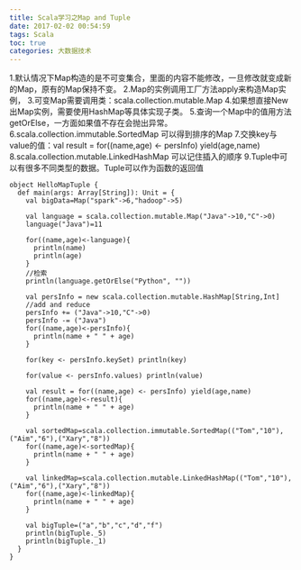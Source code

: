 ```yaml
---
title: Scala学习之Map and Tuple
date: 2017-02-02 00:54:59
tags: Scala
toc: true
categories: 大数据技术
---
```

1.默认情况下Map构造的是不可变集合，里面的内容不能修改，一旦修改就变成新的Map，原有的Map保持不变。
2.Map的实例调用工厂方法apply来构造Map实例，
3.可变Map需要调用类：scala.collection.mutable.Map
4.如果想直接New出Map实例，需要使用HashMap等具体实现子类。
5.查询一个Map中的值用方法getOrElse，一方面如果值不存在会抛出异常。
6.scala.collection.immutable.SortedMap 可以得到排序的Map
7.交换key与value的值：val result = for((name,age) <- persInfo) yield(age,name)
8.scala.collection.mutable.LinkedHashMap 可以记住插入的顺序
9.Tuple中可以有很多不同类型的数据。Tuple可以作为函数的返回值
<!-- more -->
```
object HelloMapTuple {
  def main(args: Array[String]): Unit = {
    val bigData=Map("spark"->6,"hadoop"->5)

    val language = scala.collection.mutable.Map("Java"->10,"C"->0)
    language("Java")=11

    for((name,age)<-language){
      println(name)
      println(age)
    }
    //检索
    println(language.getOrElse("Python", ""))

    val persInfo = new scala.collection.mutable.HashMap[String,Int]
    //add and reduce
    persInfo += ("Java"->10,"C"->0)
    persInfo -= ("Java")
    for((name,age)<-persInfo){
      println(name + " " + age)
    }

    for(key <- persInfo.keySet) println(key)

    for(value <- persInfo.values) println(value)

    val result = for((name,age) <- persInfo) yield(age,name)
    for((name,age)<-result){
      println(name + " " + age)
    }

    val sortedMap=scala.collection.immutable.SortedMap(("Tom","10"),("Aim","6"),("Xary","8"))
    for((name,age)<-sortedMap){
      println(name + " " + age)
    }

    val linkedMap=scala.collection.mutable.LinkedHashMap(("Tom","10"),("Aim","6"),("Xary","8"))
    for((name,age)<-linkedMap){
      println(name + " " + age)
    }

    val bigTuple=("a","b","c","d","f")
    println(bigTuple._5)
    println(bigTuple._1)
  }
}
```
